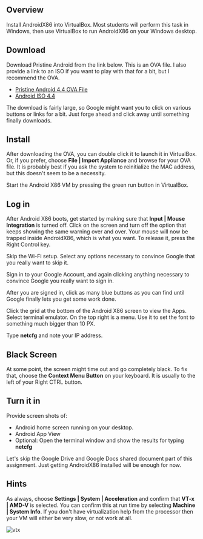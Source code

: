 ## Overview

Install AndroidX86 into VirtualBox. Most students will perform this task in Windows, then use VirtualBox to run AndroidX86 on your Windows desktop.

## Download
Download Pristine Android from the link below. This is an OVA file. I also provide a link to an ISO if you want to play with that for a bit, but I recommend the OVA.

- [Pristine Android 4.4 OVA File][pa]
- [Android ISO 4.4][ai]

[pa]:https://drive.google.com/file/d/0B25UTAlOfPRGVC1BSGpIc25LT3c/view?usp=sharing
[ai]:https://drive.google.com/file/d/0B25UTAlOfPRGRjRtUlVOczVWNHc/view?usp=sharing

The download is fairly large, so Google might want you to click on various buttons or links for a bit. Just forge ahead and click away until something finally downloads.

## Install

After downloading the OVA, you can double click it to launch it in VirtualBox. Or, if you prefer, choose **File | Import Appliance** and browse for your OVA file. It is probably best if you ask the system to reinitialize the MAC address, but this doesn't seem to be a necessity.

Start the Android X86 VM by pressing the green run button in VirtualBox.

## Log in

After Android X86 boots, get started by making sure that **Input | Mouse Integration** is turned off. Click on the screen and turn off the option that keeps showing the same warning over and over. Your mouse will now be trapped inside AndroidX86, which is what you want. To release it, press the Right Control key.

Skip the Wi-Fi setup. Select any options necessary to convince Google that you really want to skip it.

Sign in to your Google Account, and again clicking anything necessary to convince Google you really want to sign in.

After you are signed in, click as many blue buttons as you can find until Google finally lets you get some work done.

Click the grid at the bottom of the Android X86 screen to view the Apps. Select terminal emulator. On the top right is a menu. Use it to set the font to something much bigger than 10 PX.

Type **netcfg** and note your IP address.

## Black Screen

At some point, the screen might time out and go completely black. To fix that, choose the **Context Menu Button** on your keyboard. It is usually to the left of your Right CTRL button.

## Turn it in

Provide screen shots of:

- Android home screen running on your desktop.
- Android App View
- Optional: Open the terminal window and show the results for typing **netcfg**

Let's skip the Google Drive and Google Docs shared document part of this assignment. Just getting AndroidX86 installed will be enough for now.

## Hints

As always, choose **Settings | System | Acceleration** and confirm that **VT-x | AMD-V** is selected. You can confirm this at run time by selecting **Machine | System Info**. If you don't have virtualization help from the processor then your VM will either be very slow, or not work at all.

![vtx](https://s3.amazonaws.com/bucket01.elvenware.com/images/VirtualBoxVtxInfoAndroid.png)
